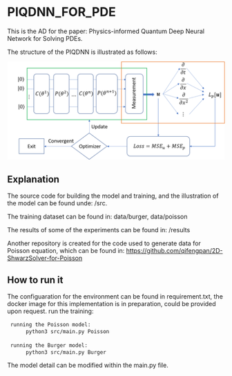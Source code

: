 # PIQDNN_FOR_PDE

This is the AD for the paper: Physics-informed Quantum Deep Neural Network for Solving PDEs. 

The structure of the PIQDNN is illustrated as follows:

![image info](./src/PIDNNModel.png)

## Explanation
The source code for building the model and training, and the illustration of the model can be found unde: /src. 

The training dataset can be found in: data/burger, data/poisson

The results of some of the experiments can be found in: /results

Another repository is created for the code used to generate data for Poisson equation,  which can be found in: https://github.com/qifengpan/2D-ShwarzSolver-for-Poisson


## How to run it
The configuaration for the environment can be found in requirement.txt, the docker image for this implementation is in preparation, could be provided upon request.
run the training:

     running the Poisson model:
          python3 src/main.py Poisson
     
     running the Burger model:
          python3 src/main.py Burger
     
The model detail can be modified within the main.py file.



